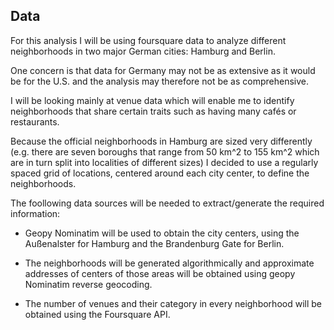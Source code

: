 ## Data

For this analysis I will be using foursquare data to analyze different neighborhoods in two major German cities: Hamburg and Berlin.

One concern is that data for Germany may not be as extensive as it would be for the U.S. and the analysis may therefore not be as comprehensive.

I will be looking mainly at venue data which will enable me to identify neighborhoods that share certain traits such as having many cafés or restaurants.

Because the official neighborhoods in Hamburg are sized very differently (e.g. there are seven boroughs that range from 50 km^2 to 155 km^2 which are in turn split into localities of different sizes) I decided to use a regularly spaced grid of locations, centered around each city center, to define the neighborhoods.

The foollowing data sources will be needed to extract/generate the required information:

* Geopy Nominatim will be used to obtain the city centers, using the Außenalster for Hamburg and the Brandenburg Gate for Berlin.

* The neighborhoods will be generated algorithmically and approximate addresses of centers of those areas will be obtained using geopy Nominatim reverse geocoding.

* The number of venues and their category in every neighborhood will be obtained using the Foursquare API.
